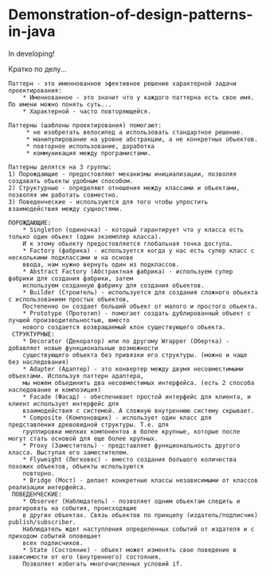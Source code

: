# Demonstration-of-design-patterns-in-java
In developing!

Кратко по делу...

    Паттерн - это именнованное эфективное решение характерной задачи проектирования:
        * Именнованное - это значит что у каждого паттерна есть свое имя. По имени можно понять суть...
        * Характерной - часто повторяющейся.

    Паттерны (шаблоны проектирования) помогают:
         * не изобретать велосипед а использовать стандартное решение.
         * манипулирование на уровне абстракции, а не конкретных обьектов.
         * повторное использование, доработка
         * коммуникация между програмистами.

    Паттерны делятся на 3 группы:
    1) Порождающие - предостовляют механизмы инициализации, позволяя создавать обьекты удобным способом.
    2) Структурные - определяют отношения между классами и обьектами, позволяя им работать совместно.
    3) Поведенческие - используются для того чтобы упростить взаимодействия между сущностями.
    
    ПОРОЖДАЮЩИЕ:
        * Singleton (одиночка) - который гарантирует что у класса есть только один обьект (один экземпляр класса).
        И к этому обьекту предостовляется глобальная точка доступа.
        * Factory (фабрика) - используется когда у нас есть супер класс с несколькими подклассами и на основе
        ввода, нам нужно вернуть один из подклассов.
        * Abstract Factory (Абстрактная фабрика) - используем супер фабрики для создания фабрики, затем
        используем созданную фабрику для создания обьектов.
        * Builder (Строитель) - используется для создания сложного обьекта с использованием простых объектов,
        Постепенно он создает больший обьект от малого и простого обьекта.
        * Prototype (Прототип) - помогает создать дублированный объект с лучшей производительностью, вместо
        нового создается возвращаемый клон существующего обьекта.
     СТРУКТУРНЫЕ:
        * Decorator (Декоратор) или по другому Wrapper (Обертка) - добавляет новые функциональные возможности
        существующего объекта без привязки его структуры. (можно и чаще без наследования)
        * Adapter (Адаптер) - это конвертер между двумя несовместимыми объектами. Используя паттерн адаптера,
        мы можем объединить два несовместимых интерфейса. (есть 2 способа наследование и композиция)
        * Facade (Фасад) - обеспечивает простой интерфейс для клиента, и клиент использует интерфейс для
        взаимодействия с системой. А сложную внутреннюю систему скрывает.
        * Composite (Компоновщик) - использует один класс для представления древовидной структуры. Т.е. для
        группировки мелких компонентов в более крупные, которые после могут стать основой для еще более крупных.
        * Proxy (Заместитель) - представляет функциональность другого класса. Выступая его заместителем.
        * Flyweight (Легковес) - вместо создания большого количества похожих объектов, объекты используются
        повторно.
        * Bridge (Мост) - делает конкретные классы независимыми от классов реализации интерфейса.
     ПОВЕДЕНЧЕСКИЕ:
        * Observer (Наблюдатель) - позволяет одним обьектам следить и реагировать на события, происходящие
        в других объектах. Связь обьектов по принципу (издатель/подписчик) publish/subscriber.
        Наблюдатель ждет наступления определенных событий от издателя и с приходом событий оповещает
        всех подписчиков.
        * State (Состояние) - объект может изменять свое поведение в зависимости от его (внутреннего) состояния.
        Позволяет избегать многочисленных условий if.

